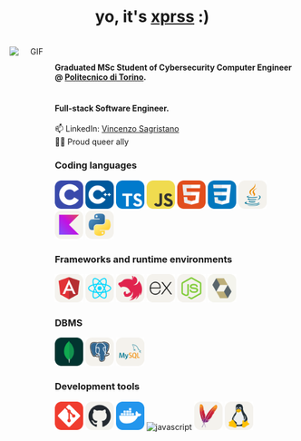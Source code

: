 <h1 align="center" style="">
  yo, it's <a href="https://github.com/xprss/" target="blank">xprss</a> :)
</h1>
<br>
<div style="display: flex; flex-direction: row;">
  <div>
    <a target="_blank" align="center">
      <img align="left" top="500" height="auto" width="80" alt="GIF" src="https://i.gifer.com/5TMy.gif">
    </a>
  </div>
  <div>
    <div style="display: flex; flex-direction: column; justify-content: left; align-items: left; margin-top: 0.5rem;">
      <h4 align="left">Graduated MSc Student of Cybersecurity Computer Engineer @ <a href="https://www.polito.it">Politecnico di Torino</a>.</h4>
      <h4 align="left">Full-stack Software Engineer.</h4>
      <div>
        📫 LinkedIn: <a href="https://www.linkedin.com/in/vincenzo-sagristano-934874181/" target="blank">Vincenzo Sagristano</a>
      </div>
      <div>
        🏳️‍🌈 Proud queer ally
      </div>
    </div>
    <div>
      <h3 align="left">Coding languages</h3>
      <p align="left">
        <img src="https://github.com/tandpfun/skill-icons/blob/main/icons/C.svg" alt="c" width="50" height="50"/> 
        <img src="https://github.com/tandpfun/skill-icons/blob/main/icons/CPP.svg" alt="cplusplus" width="50" height="50"/> 
        <img src="https://github.com/tandpfun/skill-icons/blob/main/icons/TypeScript.svg" alt="git" width="50" height="50"/> 
        <img src="https://github.com/tandpfun/skill-icons/blob/main/icons/JavaScript.svg" alt="javascript" width="50" height="50"/> 
        <img src="https://github.com/tandpfun/skill-icons/blob/main/icons/HTML.svg" alt="html5" width="50" height="50"/> 
        <img src="https://github.com/tandpfun/skill-icons/blob/main/icons/CSS.svg" alt="css3" width="50" height="50"/>
        <img src="https://github.com/tandpfun/skill-icons/blob/main/icons/Java-Light.svg" alt="java" width="50" height="50"/> 
        <img src="https://github.com/tandpfun/skill-icons/blob/main/icons/Kotlin-Light.svg" alt="java" width="50" height="50"/> 
        <img src="https://github.com/tandpfun/skill-icons/blob/main/icons/Python-Light.svg" alt="java" width="50" height="50"/> 
      </p>
    </div>
    <div>
      <h3 align="left">Frameworks and runtime environments</h3>
      <p align="left">
        <img src="https://github.com/tandpfun/skill-icons/blob/main/icons/Angular-Light.svg" alt="java" width="50" height="50"/> 
        <img src="https://github.com/tandpfun/skill-icons/blob/main/icons/React-Light.svg" alt="java" width="50" height="50"/> 
        <img src="https://github.com/tandpfun/skill-icons/blob/main/icons/NestJS-Light.svg" alt="java" width="50" height="50"/> 
        <img src="https://github.com/tandpfun/skill-icons/blob/main/icons/ExpressJS-Light.svg" alt="java" width="50" height="50"/> 
        <img src="https://github.com/tandpfun/skill-icons/blob/main/icons/NodeJS-Light.svg" alt="java" width="50" height="50"/> 
        <img src="https://github.com/tandpfun/skill-icons/blob/main/icons/Hibernate-Light.svg" alt="java" width="50" height="50"/> 
      </p>
    </div>
    <div>
      <h3 align="left">DBMS</h3>
      <p align="left">
        <img src="https://github.com/tandpfun/skill-icons/blob/main/icons/MongoDB.svg" alt="java" width="50" height="50"/> 
        <img src="https://github.com/tandpfun/skill-icons/blob/main/icons/PostgreSQL-Light.svg" alt="java" width="50" height="50"/> 
        <img src="https://github.com/tandpfun/skill-icons/blob/main/icons/MySQL-Light.svg" alt="java" width="50" height="50"/> 
      </p>
    </div>
    <div>
      <h3 align="left">Development tools</h3>
      <p align="left">
        <img src="https://github.com/tandpfun/skill-icons/blob/main/icons/Git.svg" alt="git" width="50" height="50"/> 
        <img src="https://github.com/tandpfun/skill-icons/blob/main/icons/Github-Light.svg" alt="git" width="50" height="50"/> 
        <img src="https://github.com/tandpfun/skill-icons/blob/main/icons/Docker.svg" alt="git" width="50" height="50"/> 
        <img src="https://github.com/tandpfun/skill-icons/blob/main/icons/Npm-Light.svg" alt="javascript" width="50" height="50"/> 
        <img src="https://github.com/tandpfun/skill-icons/blob/main/icons/Maven-Light.svg" alt="javascript" width="50" height="50"/> 
        <img src="https://github.com/tandpfun/skill-icons/blob/main/icons/Linux-Light.svg" alt="javascript" width="50" height="50"/> 
      </p>
    </div>
</div>
